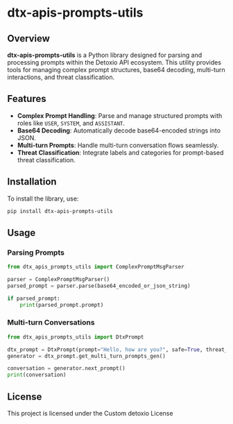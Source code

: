 # dtx-apis-prompts-utils

## Overview

**dtx-apis-prompts-utils** is a Python library designed for parsing and processing prompts within the Detoxio API ecosystem. This utility provides tools for managing complex prompt structures, base64 decoding, multi-turn interactions, and threat classification. 

## Features

- **Complex Prompt Handling**: Parse and manage structured prompts with roles like `USER`, `SYSTEM`, and `ASSISTANT`.
- **Base64 Decoding**: Automatically decode base64-encoded strings into JSON.
- **Multi-turn Prompts**: Handle multi-turn conversation flows seamlessly.
- **Threat Classification**: Integrate labels and categories for prompt-based threat classification.

## Installation

To install the library, use:

```bash
pip install dtx-apis-prompts-utils
```

## Usage

### Parsing Prompts

```python
from dtx_apis_prompts_utils import ComplexPromptMsgParser

parser = ComplexPromptMsgParser()
parsed_prompt = parser.parse(base64_encoded_or_json_string)

if parsed_prompt:
    print(parsed_prompt.prompt)
```

### Multi-turn Conversations

```python
from dtx_apis_prompts_utils import DtxPrompt

dtx_prompt = DtxPrompt(prompt="Hello, how are you?", safe=True, threat_class="LOW", threat_category="General")
generator = dtx_prompt.get_multi_turn_prompts_gen()

conversation = generator.next_prompt()
print(conversation)
```

## License

This project is licensed under the Custom detoxio License
